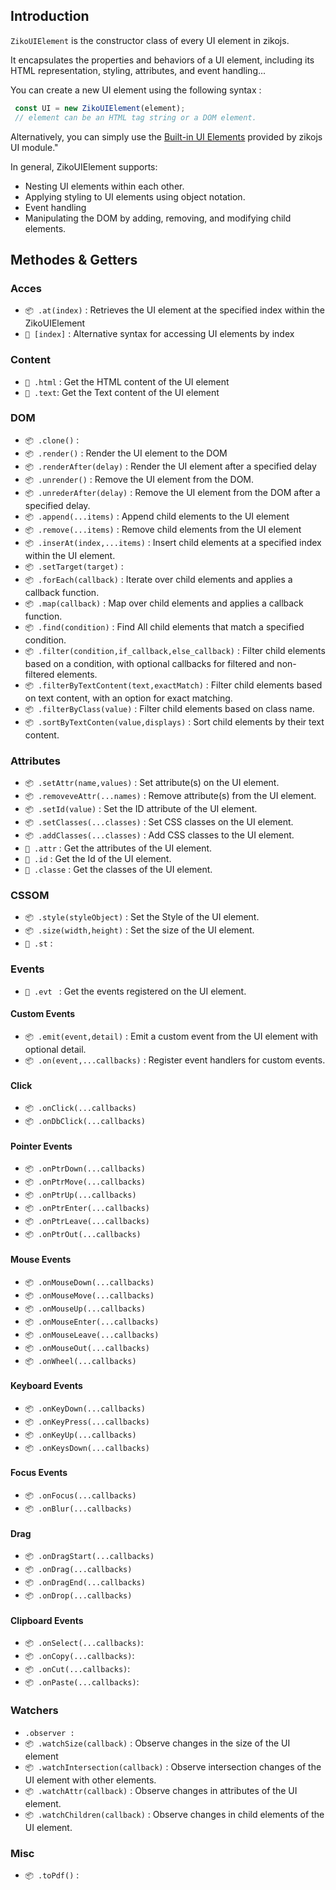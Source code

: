 ## Introduction
`ZikoUIElement` is the constructor class of every UI element in zikojs. 

It encapsulates the properties and behaviors of a UI element, including its HTML representation, styling, attributes, and event handling...

You can create a new UI element using the following syntax :

```js
 const UI = new ZikoUIElement(element);
 // element can be an HTML tag string or a DOM element.
```
Alternatively, you can simply use the [Built-in UI Elements]() provided by zikojs UI module."

In general, ZikoUIElement supports:
 - Nesting UI elements within each other.
 - Applying styling to UI elements using object notation.
 - Event handling 
 - Manipulating the DOM by adding, removing, and modifying child elements.

## Methodes & Getters

 ### Acces
   - `📦 .at(index)` : Retrieves the UI element at the specified index within the ZikoUIElement
   - `🧊 [index]` : Alternative syntax for accessing UI elements by index
 ### Content 
   - `🧩 .html` : Get the HTML content of the UI element
   - `🧩 .text`:  Get the Text content of the UI element
 ### DOM  
   - `📦 .clone()` :
   - `📦 .render()` : Render the UI element to the DOM
   - `📦 .renderAfter(delay)` : Render the UI element after a specified delay
   - `📦 .unrender()` : Remove the UI element from the DOM.
   - `📦 .unrederAfter(delay)` : Remove the UI element from the DOM after a specified delay.
   - `📦 .append(...items)` : Append child elements to the UI element
   - `📦 .remove(...items)` : Remove child elements from the UI element
   - `📦 .inserAt(index,...items)` : Insert child elements at a specified index within the UI element.
   - `📦 .setTarget(target)` :
   - `📦 .forEach(callback)` : Iterate over child elements and applies a callback function.
   - `📦 .map(callback)` : Map over child elements and applies a callback function.
   - `📦 .find(condition)` : Find All child elements that match a specified condition.
   - `📦 .filter(condition,if_callback,else_callback)` : Filter child elements based on a condition, with optional callbacks for filtered and non-filtered elements.
   - `📦 .filterByTextContent(text,exactMatch)` : Filter child elements based on text content, with an option for exact matching.
   - `📦 .filterByClass(value)` : Filter child elements based on class name.
   - `📦 .sortByTextConten(value,displays)` : Sort child elements by their text content.

 ### Attributes
   - `📦 .setAttr(name,values)` : Set attribute(s) on the UI element.
   - `📦 .removeveAttr(...names)` : Remove attribute(s) from the UI element.
   - `📦 .setId(value)` : Set the ID attribute of the UI element.
   - `📦 .setClasses(...classes)` : Set CSS classes on the UI element.
   - `📦 .addClasses(...classes)` : Add CSS classes to the UI element.
   - `🧩 .attr` : Get the attributes of the UI element.
   - `🧩 .id` : Get the Id of the UI element.
   - `🧩 .classe` : Get the classes of the UI element.

 ### CSSOM
   - `📦 .style(styleObject)` : Set the Style of the UI element.
   - `📦 .size(width,height)` : Set the size of the UI element.
   - `🧩 .st` :

 ### Events
   - `🧩 .evt ` : Get the events registered on the UI element.
  #### Custom Events
   - `📦 .emit(event,detail)` : Emit a custom event from the UI element with optional detail.
   - `📦 .on(event,...callbacks)` : Register event handlers for custom events.

  #### Click
   - `📦 .onClick(...callbacks)`
   - `📦 .onDbClick(...callbacks)`

  #### Pointer Events
   - `📦 .onPtrDown(...callbacks)`
   - `📦 .onPtrMove(...callbacks)`
   - `📦 .onPtrUp(...callbacks)`
   - `📦 .onPtrEnter(...callbacks)`
   - `📦 .onPtrLeave(...callbacks)`
   - `📦 .onPtrOut(...callbacks)`

  #### Mouse Events
   - `📦 .onMouseDown(...callbacks)`
   - `📦 .onMouseMove(...callbacks)`
   - `📦 .onMouseUp(...callbacks)`
   - `📦 .onMouseEnter(...callbacks)`
   - `📦 .onMouseLeave(...callbacks)`
   - `📦 .onMouseOut(...callbacks)`
   - `📦 .onWheel(...callbacks)`

  #### Keyboard Events
   - `📦 .onKeyDown(...callbacks)`
   - `📦 .onKeyPress(...callbacks)`
   - `📦 .onKeyUp(...callbacks)`
   - `📦 .onKeysDown(...callbacks)`

  #### Focus Events
   - `📦 .onFocus(...callbacks)`
   - `📦 .onBlur(...callbacks)`

  #### Drag
   - `📦 .onDragStart(...callbacks)` 
   - `📦 .onDrag(...callbacks)`
   - `📦 .onDragEnd(...callbacks)`
   - `📦 .onDrop(...callbacks)`

  #### Clipboard Events 
   - `📦 .onSelect(...callbacks)`:
   - `📦 .onCopy(...callbacks)`:
   - `📦 .onCut(...callbacks)`:
   - `📦 .onPaste(...callbacks)`:

 ### Watchers
  - ` .observer : `
  - `📦 .watchSize(callback)` : Observe changes in the size of the UI element
  - `📦 .watchIntersection(callback)` : Observe intersection changes of the UI element with other elements.
  - `📦 .watchAttr(callback)` : Observe changes in attributes of the UI element.
  - `📦 .watchChildren(callback)` : Observe changes in child elements of the UI element.
 ### Misc 
  - `📦 .toPdf()` :








